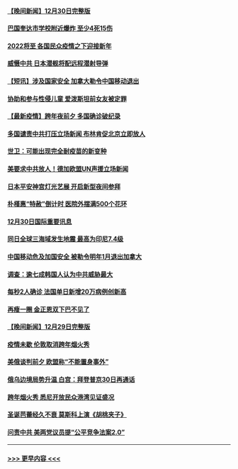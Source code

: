 #### [【晚间新闻】12月30日完整版](../pages/prog202/a103307967.md?t=12311400) 
#### [巴国奎达市学校附近爆炸 至少4死15伤](../pages/prog202/a103307970.md?t=12311400) 
#### [2022将至 各国民众疫情之下迎接新年](../pages/prog202/a103307787.md?t=12311400) 
#### [威慑中共 日本潜舰将配远程潜射导弹](../pages/prog202/a103307756.md?t=12311400) 
#### [【短讯】涉及国家安全 加拿大勒令中国移动退出](../pages/prog202/a103307497.md?t=12311400) 
#### [协助和参与性侵儿童 爱泼斯坦前女友被定罪](../pages/prog202/a103307555.md?t=12311400) 
#### [【最新疫情】跨年夜前夕 多国确诊破纪录](../pages/prog202/a103307514.md?t=12311400) 
#### [多国谴责中共打压立场新闻 布林肯促北京立即放人](../pages/prog202/a103307473.md?t=12311400) 
#### [世卫：可能出现完全耐疫苗的新变种](../pages/prog202/a103306914.md?t=12311400) 
#### [美要求中共放人！德加欧盟UN声援立场新闻](../pages/prog202/a103306865.md?t=12311400) 
#### [日本平安神宫灯光艺展 开启新型夜间参拜](../pages/prog202/a103306858.md?t=12311400) 
#### [朴槿惠“特赦”倒计时 医院外摆满500个花环](../pages/prog202/a103306880.md?t=12311400) 
#### [12月30日国际重要讯息](../pages/prog202/a103306852.md?t=12311400) 
#### [同日全球三海域发生地震 最高为印尼7.4级](../pages/prog202/a103306790.md?t=12311400) 
#### [中国移动危及加国安全 被勒令明年1月退出加拿大](../pages/prog202/a103306816.md?t=12311400) 
#### [调查：逾七成韩国人认为中共威胁最大](../pages/prog202/a103306785.md?t=12311400) 
#### [每秒2人确诊 法国单日新增20万病例创新高](../pages/prog202/a103306694.md?t=12311400) 
#### [再瘦一圈 金正恩双下巴不见了](../pages/prog202/a103306683.md?t=12311400) 
#### [【晚间新闻】12月29日完整版](../pages/prog202/a103306559.md?t=12311400) 
#### [疫情未歇 伦敦取消跨年烟火秀](../pages/prog202/a103306668.md?t=12311400) 
#### [美俄谈判前夕 欧盟称“不能置身事外”](../pages/prog202/a103306644.md?t=12311400) 
#### [俄乌边境局势升温 白宫：拜登普京30日再通话](../pages/prog202/a103306391.md?t=12311400) 
#### [跨年烟火秀 悉尼开放民众港湾见证盛况](../pages/prog202/a103306534.md?t=12311400) 
#### [圣诞芭蕾经久不衰 莫斯科上演《胡桃夹子》](../pages/prog202/a103306352.md?t=12311400) 
#### [问责中共 美两党议员提“公平竞争法案2.0”](../pages/prog202/a103306376.md?t=12311400) 

----
#### [ >>> 更早内容 <<< ](../indexes/prog202-earlier.md)
